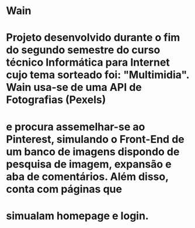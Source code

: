 # Wain
# Projeto desenvolvido durante o fim do segundo semestre do curso técnico Informática para Internet cujo tema sorteado foi: "Multimidia". Wain usa-se de uma API de Fotografias (Pexels)
# e procura assemelhar-se ao Pinterest, simulando o Front-End de um banco de imagens dispondo de pesquisa de imagem, expansão e aba de comentários. Além disso, conta com páginas que
# simualam homepage e login.
